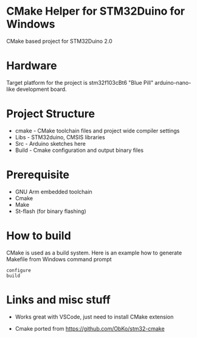 # CMake Helper for STM32Duino for Windows
CMake based project for STM32Duino 2.0

# Hardware
Target platform for the project is stm32f103cBt6 "Blue Pill" arduino-nano-like development board.


# Project Structure

* cmake - CMake toolchain files and project wide compiler settings
* Libs - STM32duino, CMSIS libraries
* Src - Arduino sketches here
* Build - Cmake configuration and output binary files

# Prerequisite

* GNU Arm embedded toolchain
* Cmake
* Make
* St-flash (for binary flashing)

# How to build

CMake is used as a build system. Here is an example how to generate Makefile from Windows command prompt

```
configure
build
```


# Links and misc stuff

* Works great with VSCode, just need to install CMake extension

* Cmake ported from https://github.com/ObKo/stm32-cmake